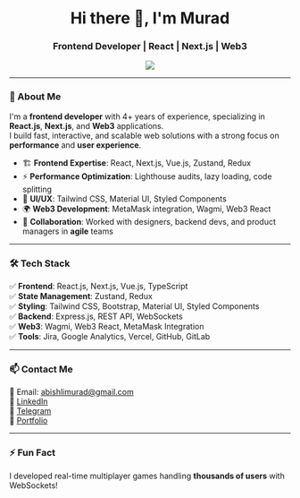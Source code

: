 <!-- Header -->
<h1 align="center">Hi there 👋, I'm Murad</h1>
<h3 align="center">Frontend Developer | React | Next.js | Web3</h3>

<!-- Tech stack badges -->
<p align="center">
  <img src="https://skillicons.dev/icons?i=js,ts,react,nextjs,vue,redux,tailwind,bootstrap,materialui,styledcomponents,express,websocket,jest,git,github,vercel" />
</p>

---

### 🚀 About Me
I'm a **frontend developer** with 4+ years of experience, specializing in **React.js**, **Next.js**, and **Web3** applications.  
I build fast, interactive, and scalable web solutions with a strong focus on **performance** and **user experience**.

- 🏗️ **Frontend Expertise**: React, Next.js, Vue.js, Zustand, Redux  
- ⚡ **Performance Optimization**: Lighthouse audits, lazy loading, code splitting  
- 🎨 **UI/UX**: Tailwind CSS, Material UI, Styled Components  
- 🌍 **Web3 Development**: MetaMask integration, Wagmi, Web3 React  
- 🤝 **Collaboration**: Worked with designers, backend devs, and product managers in **agile** teams  

---

### 🛠️ Tech Stack  
✅ **Frontend**: React.js, Next.js, Vue.js, TypeScript  
✅ **State Management**: Zustand, Redux  
✅ **Styling**: Tailwind CSS, Bootstrap, Material UI, Styled Components  
✅ **Backend**: Express.js, REST API, WebSockets  
✅ **Web3**: Wagmi, Web3 React, MetaMask Integration  
✅ **Tools**: Jira, Google Analytics, Vercel, GitHub, GitLab  

---

### 📫 Contact Me  
📩 Email: abishlimurad@gmail.com  
💼 [LinkedIn](https://www.linkedin.com/in/murad-abyshly-872359228/)  
💬 [Telegram](https://t.me/Murad643)  
🚀 [Portfolio](http://voltum.tech/)  

---

### ⚡ Fun Fact  
I developed real-time multiplayer games handling **thousands of users** with WebSockets!  

